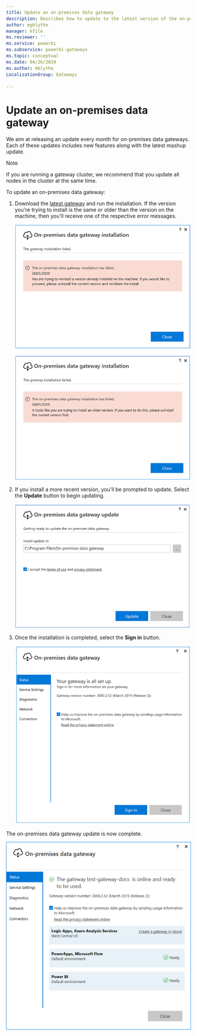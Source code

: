 ```yaml
---
title: Update an on-premises data gateway
description: Describes how to update to the latest version of the on-premises data gateway.
author: mgblythe
manager: kfile
ms.reviewer: ''
ms.service: powerbi
ms.subservice: powerbi-gateways
ms.topic: conceptual
ms.date: 04/26/2019
ms.author: mblythe
LocalizationGroup: Gateways

---
```


# Update an on-premises data gateway

We aim at releasing an update every month for on-premises data gateways. Each of these updates includes new features along with the latest mashup update.

> [!NOTE]
> If you are running a gateway cluster, we recommend that you update all nodes in the cluster at the same time.

To update an on-premises data gateway:

1. Download the [latest gateway](https://go.microsoft.com/fwlink/?LinkId=820925&clcid=0x409) and run the installation. If the version you're trying to install is the same or older than the version on the machine, then you'll receive one of the respective error messages.

   ![Installed version same as update](media/service-gateway-update/gateway-same-version.png)

   ![Installed version newer than update](media/service-gateway-update/gateway-old-version.png)

2. If you install a more recent version, you'll be prompted to update. Select the **Update** button to begin updating.

   ![Getting ready to update](media/service-gateway-update/update-getting-ready.png)

3. Once the installation is completed, select the **Sign in** button.

   ![Gateway update sign in](media/service-gateway-update/gateway-update-signin.png)

The on-premises data gateway update is now complete.

![Gateway update complete](media/service-gateway-update/gateway-update-complete.png)
